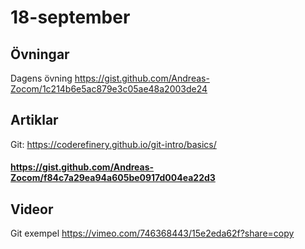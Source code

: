 # 18-september

## Övningar
Dagens övning https://gist.github.com/Andreas-Zocom/1c214b6e5ac879e3c05ae48a2003de24

## Artiklar

Git: https://coderefinery.github.io/git-intro/basics/
#### https://gist.github.com/Andreas-Zocom/f84c7a29ea94a605be0917d004ea22d3

## Videor

Git exempel https://vimeo.com/746368443/15e2eda62f?share=copy
